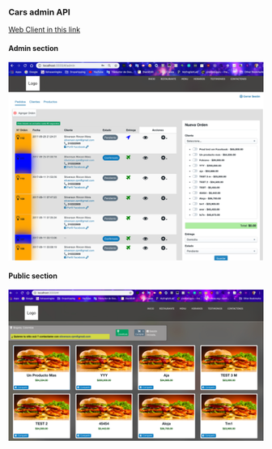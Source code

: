 ### Cars admin API

[Web Client in this link](https://github.com/cars-admin/cars-admin-client)

#### Admin section
![Image of cars admin section](./cars-admin.png)


#### Public section
![Image of cars admin section](./cars-public.png)
